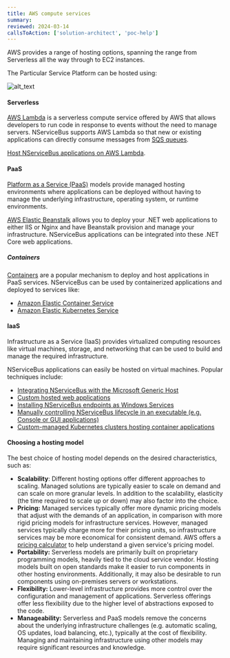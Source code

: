 ```yaml
---
title: AWS compute services
summary:
reviewed: 2024-03-14
callsToAction: ['solution-architect', 'poc-help']
---
```


AWS provides a range of hosting options, spanning the range from Serverless all the way through to EC2 instances.

The Particular Service Platform can be hosted using:

![alt_text](images/image3.png "image_tooltip")

#### Serverless

[AWS Lambda](https://aws.amazon.com/lambda/) is a serverless compute service offered by AWS that allows developers to run code in response to events without the need to manage servers. NServiceBus supports AWS Lambda so that new or existing applications can directly consume messages from [SQS queues](https://aws.amazon.com/sqs/).

[Host NServiceBus applications on AWS Lambda](https://docs.particular.net/nservicebus/hosting/aws-lambda-simple-queue-service/).

#### PaaS

[Platform as a Service (PaaS)](https://en.wikipedia.org/wiki/Platform_as_a_service) models provide managed hosting environments where applications can be deployed without having to manage the underlying infrastructure, operating system, or runtime environments.

[AWS Elastic Beanstalk](https://aws.amazon.com/elasticbeanstalk/) allows you to deploy your .NET web applications to either IIS or Nginx and have Beanstalk provision and manage your infrastructure. NServiceBus applications can be integrated into these .NET Core web applications.

##### Containers

[Containers](https://en.wikipedia.org/wiki/Containerization_(computing)) are a popular mechanism to deploy and host applications in PaaS services. NServiceBus can be used by containerized applications and deployed to services like:

- [Amazon Elastic Container Service](https://aws.amazon.com/ecs/)
- [Amazon Elastic Kubernetes Service](https://aws.amazon.com/eks/)

#### IaaS

Infrastructure as a Service (IaaS) provides virtualized computing resources like virtual machines, storage, and networking that can be used to build and manage the required infrastructure.

NServiceBus applications can easily be hosted on virtual machines. Popular techniques include:

- [Integrating NServiceBus with the Microsoft Generic Host](https://docs.particular.net/nservicebus/hosting/extensions-hosting)
- [Custom hosted web applications](https://docs.particular.net/nservicebus/hosting/web-application)
- [Installing NServiceBus endpoints as Windows Services](https://docs.particular.net/nservicebus/hosting/windows-service)
- [Manually controlling NServiceBus lifecycle in an executable (e.g. Console or GUI applications)](https://docs.particular.net/nservicebus/hosting/#self-hosting)
- [Custom-managed Kubernetes clusters hosting container applications](https://docs.particular.net/nservicebus/hosting/docker-host/)

#### Choosing a hosting model

The best choice of hosting model depends on the desired characteristics, such as:

- **Scalability**: Different hosting options offer different approaches to scaling. Managed solutions are typically easier to scale on demand and can scale on more granular levels. In addition to the scalability, elasticity (the time required to scale up or down) may also factor into the choice.
- **Pricing:** Managed services typically offer more dynamic pricing models that adjust with the demands of an application, in comparison with more rigid pricing models for infrastructure services. However, managed services typically charge more for their pricing units, so infrastructure services may be more economical for consistent demand. AWS offers a[ pricing calculator](https://calculator.aws/) to help understand a given service's pricing model.
- **Portability:** Serverless models are primarily built on proprietary programming models, heavily tied to the cloud service vendor. Hosting models built on open standards make it easier to run components in other hosting environments. Additionally, it may also be desirable to run components using on-premises servers or workstations.
- **Flexibility:** Lower-level infrastructure provides more control over the configuration and management of applications. Serverless offerings offer less flexibility due to the higher level of abstractions exposed to the code.
- **Manageability:** Serverless and PaaS models remove the concerns about the underlying infrastructure challenges (e.g. automatic scaling, OS updates, load balancing, etc.), typically at the cost of flexibility. Managing and maintaining infrastructure using other models may require significant resources and knowledge.